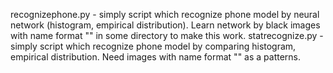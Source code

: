 recognizephone.py - simply script which recognize phone model by neural network (histogram, empirical distribution). Learn network by black images with name format "<firm>_<model>_<some id>" in some directory to make this work.
statrecognize.py - simply script which recognize phone model by comparing histogram, empirical distribution. Need images with name format "<firm>_<model>_<some id>" as a patterns.